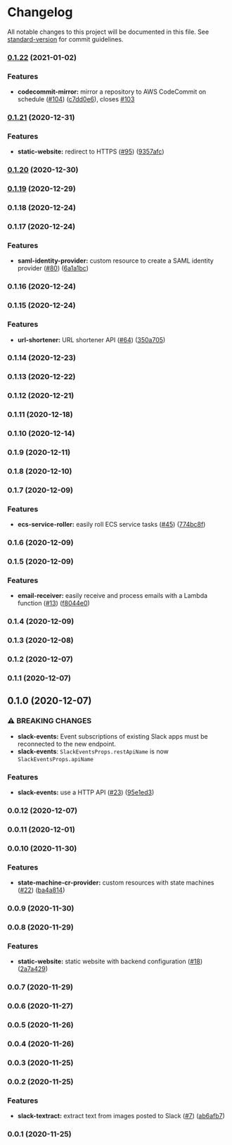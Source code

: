 # Changelog

All notable changes to this project will be documented in this file. See [standard-version](https://github.com/conventional-changelog/standard-version) for commit guidelines.

### [0.1.22](https://github.com/jogold/cloudstructs/compare/v0.1.21...v0.1.22) (2021-01-02)


### Features

* **codecommit-mirror:** mirror a repository to AWS CodeCommit on schedule ([#104](https://github.com/jogold/cloudstructs/issues/104)) ([c7dd0e6](https://github.com/jogold/cloudstructs/commit/c7dd0e662be2df72333f637aa2bf67861dec2efd)), closes [#103](https://github.com/jogold/cloudstructs/issues/103)

### [0.1.21](https://github.com/jogold/cloudstructs/compare/v0.1.20...v0.1.21) (2020-12-31)


### Features

* **static-website:** redirect to HTTPS ([#95](https://github.com/jogold/cloudstructs/issues/95)) ([9357afc](https://github.com/jogold/cloudstructs/commit/9357afce0fedc4f279cbc2dd9096c0e3505faf00))

### [0.1.20](https://github.com/jogold/cloudstructs/compare/v0.1.19...v0.1.20) (2020-12-30)

### [0.1.19](https://github.com/jogold/cloudstructs/compare/v0.1.18...v0.1.19) (2020-12-29)

### 0.1.18 (2020-12-24)

### 0.1.17 (2020-12-24)


### Features

* **saml-identity-provider:** custom resource to create a SAML identity provider ([#80](https://github.com/jogold/cloudstructs/issues/80)) ([6a1a1bc](https://github.com/jogold/cloudstructs/commit/6a1a1bc8b04d5bfc7e0913ae1c05dc577e193018))

### 0.1.16 (2020-12-24)

### 0.1.15 (2020-12-24)


### Features

* **url-shortener:** URL shortener API ([#64](https://github.com/jogold/cloudstructs/issues/64)) ([350a705](https://github.com/jogold/cloudstructs/commit/350a705293ac02c9605b8bb99decfdf4a9878664))

### 0.1.14 (2020-12-23)

### 0.1.13 (2020-12-22)

### 0.1.12 (2020-12-21)

### 0.1.11 (2020-12-18)

### 0.1.10 (2020-12-14)

### 0.1.9 (2020-12-11)

### 0.1.8 (2020-12-10)

### 0.1.7 (2020-12-09)


### Features

* **ecs-service-roller:** easily roll ECS service tasks ([#45](https://github.com/jogold/cloudstructs/issues/45)) ([774bc8f](https://github.com/jogold/cloudstructs/commit/774bc8f994004a34bb2d6bbf732f40c2e12bf702))

### 0.1.6 (2020-12-09)

### 0.1.5 (2020-12-09)


### Features

* **email-receiver:** easily receive and process emails with a Lambda function ([#13](https://github.com/jogold/cloudstructs/issues/13)) ([f8044e0](https://github.com/jogold/cloudstructs/commit/f8044e0a6caad208cca51f05bc619e3402d53532))

### 0.1.4 (2020-12-09)

### 0.1.3 (2020-12-08)

### 0.1.2 (2020-12-07)

### 0.1.1 (2020-12-07)

## 0.1.0 (2020-12-07)


### ⚠ BREAKING CHANGES

* **slack-events:** Event subscriptions of existing Slack apps must be reconnected to the new endpoint.
* **slack-events**: `SlackEventsProps.restApiName` is now `SlackEventsProps.apiName`

### Features

* **slack-events:** use a HTTP API ([#23](https://github.com/jogold/cloudstructs/issues/23)) ([95e1ed3](https://github.com/jogold/cloudstructs/commit/95e1ed3008a70ec347f12bc2ad9eb103149647f1))

### 0.0.12 (2020-12-07)

### 0.0.11 (2020-12-01)

### 0.0.10 (2020-11-30)


### Features

* **state-machine-cr-provider:** custom resources with state machines ([#22](https://github.com/jogold/cloudstructs/issues/22)) ([ba4a814](https://github.com/jogold/cloudstructs/commit/ba4a814687f86e582c6362babcbce09547521be7))

### 0.0.9 (2020-11-30)

### 0.0.8 (2020-11-29)


### Features

* **static-website:** static website with backend configuration ([#18](https://github.com/jogold/cloudstructs/issues/18)) ([2a7a429](https://github.com/jogold/cloudstructs/commit/2a7a42915316117ba4505e00b9b49ea39dc176e5))

### 0.0.7 (2020-11-29)

### 0.0.6 (2020-11-27)

### 0.0.5 (2020-11-26)

### 0.0.4 (2020-11-26)

### 0.0.3 (2020-11-25)

### 0.0.2 (2020-11-25)


### Features

* **slack-textract:** extract text from images posted to Slack ([#7](https://github.com/jogold/cloudstructs/issues/7)) ([ab6afb7](https://github.com/jogold/cloudstructs/commit/ab6afb736da6539132c6b1596f22836c8e11e903))

### 0.0.1 (2020-11-25)
